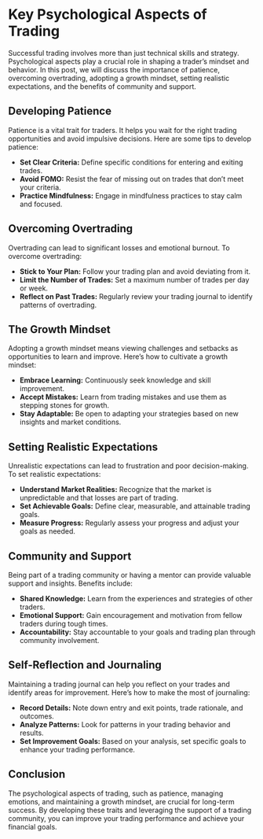 # Key Psychological Aspects of Trading

Successful trading involves more than just technical skills and strategy. Psychological aspects play a crucial role in shaping a trader’s mindset and behavior. In this post, we will discuss the importance of patience, overcoming overtrading, adopting a growth mindset, setting realistic expectations, and the benefits of community and support.

## Developing Patience

Patience is a vital trait for traders. It helps you wait for the right trading opportunities and avoid impulsive decisions. Here are some tips to develop patience:

- **Set Clear Criteria:** Define specific conditions for entering and exiting trades.
- **Avoid FOMO:** Resist the fear of missing out on trades that don’t meet your criteria.
- **Practice Mindfulness:** Engage in mindfulness practices to stay calm and focused.

## Overcoming Overtrading

Overtrading can lead to significant losses and emotional burnout. To overcome overtrading:

- **Stick to Your Plan:** Follow your trading plan and avoid deviating from it.
- **Limit the Number of Trades:** Set a maximum number of trades per day or week.
- **Reflect on Past Trades:** Regularly review your trading journal to identify patterns of overtrading.

## The Growth Mindset

Adopting a growth mindset means viewing challenges and setbacks as opportunities to learn and improve. Here’s how to cultivate a growth mindset:

- **Embrace Learning:** Continuously seek knowledge and skill improvement.
- **Accept Mistakes:** Learn from trading mistakes and use them as stepping stones for growth.
- **Stay Adaptable:** Be open to adapting your strategies based on new insights and market conditions.

## Setting Realistic Expectations

Unrealistic expectations can lead to frustration and poor decision-making. To set realistic expectations:

- **Understand Market Realities:** Recognize that the market is unpredictable and that losses are part of trading.
- **Set Achievable Goals:** Define clear, measurable, and attainable trading goals.
- **Measure Progress:** Regularly assess your progress and adjust your goals as needed.

## Community and Support

Being part of a trading community or having a mentor can provide valuable support and insights. Benefits include:

- **Shared Knowledge:** Learn from the experiences and strategies of other traders.
- **Emotional Support:** Gain encouragement and motivation from fellow traders during tough times.
- **Accountability:** Stay accountable to your goals and trading plan through community involvement.

## Self-Reflection and Journaling

Maintaining a trading journal can help you reflect on your trades and identify areas for improvement. Here’s how to make the most of journaling:

- **Record Details:** Note down entry and exit points, trade rationale, and outcomes.
- **Analyze Patterns:** Look for patterns in your trading behavior and results.
- **Set Improvement Goals:** Based on your analysis, set specific goals to enhance your trading performance.

## Conclusion

The psychological aspects of trading, such as patience, managing emotions, and maintaining a growth mindset, are crucial for long-term success. By developing these traits and leveraging the support of a trading community, you can improve your trading performance and achieve your financial goals.
